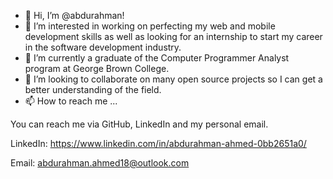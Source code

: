 - 👋 Hi, I’m @abdurahman!
- 👀 I’m interested in working on perfecting my web and mobile development skills as well as looking for an internship to start my career in the software development industry.
- 🌱 I’m currently a graduate of the Computer Programmer Analyst program at George Brown College.
- 💞️ I’m looking to collaborate on many open source projects so I can get a better understanding of the field.
- 📫 How to reach me ...

You can reach me via GitHub, LinkedIn and my personal email.

LinkedIn: https://www.linkedin.com/in/abdurahman-ahmed-0bb2651a0/

Email: abdurahman.ahmed18@outlook.com
<!---
abdurahman/abdurahman is a ✨ special ✨ repository because its `README.md` (this file) appears on your GitHub profile.
You can click the Preview link to take a look at your changes.
--->
